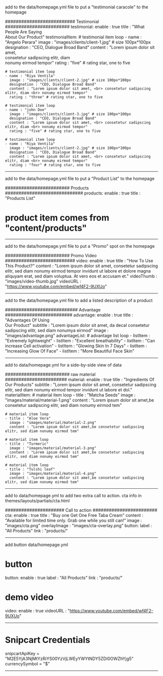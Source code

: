add to the data/homepage.yml file to put a "testimonial caracole" to the homepage

########################## Testimonial ########################
testimonial:
  enable : true
  title : "What People Are Saying <br> About Our Product"
  testimonialItem:
    # testimonial item loop
    - name : "Angelo Perara"
      image : "images/clients/client-1.jpg" # size 100px*100px
      designation : "CEO, Dialogue Broad Band"
      content : "Lorem ipsum dolor sit amet, <br> consetetur sadipscing elitr, diam <br> nonumy eirmod tempor"
      rating : "five" # rating star, one to five
      
    # testimonial item loop
    - name : "Riya Ventila"
      image : "images/clients/client-2.jpg" # size 100px*100px
      designation : "CEO, Dialogue Broad Band"
      content : "Lorem ipsum dolor sit amet, <br> consetetur sadipscing elitr, diam <br> nonumy eirmod tempor"
      rating : "three" # rating star, one to five
      
    # testimonial item loop
    - name : "john Doe"
      image : "images/clients/client-3.jpg" # size 100px*100px
      designation : "CEO, Dialogue Broad Band"
      content : "Lorem ipsum dolor sit amet, <br> consetetur sadipscing elitr, diam <br> nonumy eirmod tempor"
      rating : "five" # rating star, one to five
      
    # testimonial item loop
    - name : "Riya Ventila"
      image : "images/clients/client-2.jpg" # size 100px*100px
      designation : "CEO, Dialogue Broad Band"
      content : "Lorem ipsum dolor sit amet, <br> consetetur sadipscing elitr, diam <br> nonumy eirmod tempor"
      rating : "four" # rating star, one to five

********************************************************************

add to the data/homepage.yml file to put a "Product List" to the homepage

######################## Products #############################
products:
  enable : true
  title : "Products List"
  # product item comes from "content/products"

*********************************************************************

add to the data/homepage.yml file to put a "Promo" spot on the homepage

######################## Promo Video ##########################
video:
  enable : true
  title : "How To Use This Product?"
  content : "Lorem ipsum dolor sit amet, consetetur sadipscing elitr, sed diam nonumy eirmod tempor invidunt ut labore et
          dolore magna aliquyam erat, sed diam voluptua. At vero eos et accusam et."
  videoThumb : "images/video-thumb.jpg"
  videoURL : "https://www.youtube.com/embed/wf4F2-9UXUo"

**********************************************************************

add to the data/homepage.yml file to add a listed description of a product

########################### Advantage #########################
advantage:
  enable : true
  title : "Advantages Of Using <br> Our Product"
  subtitle : "Lorem ipsum dolor sit amet, da decal consetetur<br> sadipscing elitr, sed diam nonumya eirmod"
  image : "images/advantage.png"
  advantageList:
    # advantage list loop
    - listItem : "Extremely lightweight"
    - listItem : "Excellent breathability"
    - listItem : "Can increase Cell activation"
    - listItem : "Glowing Skin In 7 Days"
    - listItem : "Increasing Glow Of Face"
    - listItem : "More Beautiful Face Skin"

*************************************************************************

add to data/homepage.yml for a side-by-side view of data

######################## raw material #######################
material:
  enable : true
  title : "Ingredients Of Our Products"
  subtitle : "Lorem ipsum dolor sit amet, consetetur sadipscing elitr, sed diam nonumy eirmod tempor invidunt ut labore et
          dol."
  materialItem:
    # material item loop
    - title : "Matcha Seeds"
      image : "images/material/material-1.png"
      content : "Lorem ipsum dolor sit amet,be consetetur sadipscing elitr, sed diam nonumy eirmod tem"
      
    # material item loop
    - title : "Aloe Vera"
      image : "images/material/material-2.png"
      content : "Lorem ipsum dolor sit amet,be consetetur sadipscing elitr, sed diam nonumy eirmod tem"
      
    # material item loop
    - title : "Turmeric"
      image : "images/material/material-3.png"
      content : "Lorem ipsum dolor sit amet,be consetetur sadipscing elitr, sed diam nonumy eirmod tem"
      
    # material item loop
    - title : "Tulshi leaf"
      image : "images/material/material-4.png"
      content : "Lorem ipsum dolor sit amet,be consetetur sadipscing elitr, sed diam nonumy eirmod tem"

***************************************************************************

add to data/homepage.yml to add two extra call to action. cta info in themes/layouts/partials/cta.html

###################### Call to action ########################
cta:
  enable : true
  title : "Buy one Get One Free Taba Cream"
  content : "Available for limited time only. Grab one while you still can!"
  image : "images/cta.png"
  overlayImage : "images/cta-overlay.png"
  button:
    label : "All Products"
    link : "products/"

****************************************************************************

add button data/homepage.yml 

  # button
  button:
    enable : true
    label : "All Products"
    link : "products/"
  # demo video
  video:
    enable : true
    videoURL : "https://www.youtube.com/embed/wf4F2-9UXUo"

***************************************************************************

# Snipcart Credentials
snipcartApiKey = "M2E5YjA3NjMtYzRiYS00YzVjLWEyYWYtNDY5ZDI0OWZhYjg5"
currencySymbol = "$"

***************************************************************************

